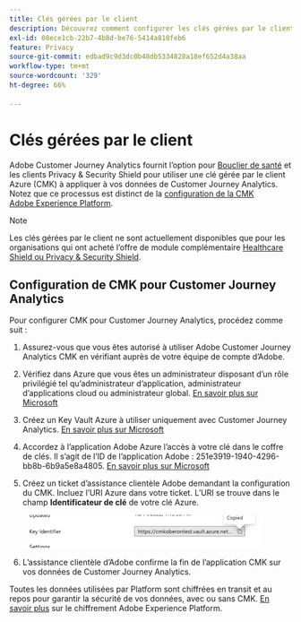 ```yaml
---
title: Clés gérées par le client
description: Découvrez comment configurer les clés gérées par le client pour Customer Journey Analytics.
exl-id: 08ece1cb-22b7-4b8d-be76-5414a810feb6
feature: Privacy
source-git-commit: edbad9c9d3dc0b48db5334828a18ef652d4a38aa
workflow-type: tm+mt
source-wordcount: '329'
ht-degree: 66%

---
```


# Clés gérées par le client

Adobe Customer Journey Analytics fournit l’option pour [Bouclier de santé](https://www.adobe.com/trust/compliance/hipaa-ready.html) et les clients Privacy &amp; Security Shield pour utiliser une clé gérée par le client Azure (CMK) à appliquer à vos données de Customer Journey Analytics.  Notez que ce processus est distinct de la [configuration de la CMK Adobe Experience Platform](https://experienceleague.adobe.com/docs/experience-platform/landing/governance-privacy-security/customer-managed-keys.html?lang=fr).

>[!NOTE]
>
>Les clés gérées par le client ne sont actuellement disponibles que pour les organisations qui ont acheté l’offre de module complémentaire [Healthcare Shield ou Privacy &amp; Security Shield](https://experienceleague.adobe.com/docs/customer-data-management-voices-events/events/governance/healthcare-shield.html?lang=fr).

## Configuration de CMK pour Customer Journey Analytics

Pour configurer CMK pour Customer Journey Analytics, procédez comme suit :

1. Assurez-vous que vous êtes autorisé à utiliser Adobe Customer Journey Analytics CMK en vérifiant auprès de votre équipe de compte d’Adobe.
1. Vérifiez dans Azure que vous êtes un administrateur disposant d’un rôle privilégié tel qu’administrateur d’application, administrateur d’applications cloud ou administrateur global. [En savoir plus sur Microsoft](https://learn.microsoft.com/fr-fr/azure/active-directory/roles/permissions-reference)
1. Créez un Key Vault Azure à utiliser uniquement avec Customer Journey Analytics. [En savoir plus sur Microsoft](https://learn.microsoft.com/fr-fr/azure/key-vault/general/)
1. Accordez à l’application Adobe Azure l’accès à votre clé dans le coffre de clés. Il s’agit de l’ID de l’application Adobe : 251e3919-1940-4296-bb8b-6b9a5e8a4805. [En savoir plus sur Microsoft](https://learn.microsoft.com/fr-fr/azure/storage/common/customer-managed-keys-configure-cross-tenant-existing-account?toc=%2Fazure%2Fstorage%2Fblobs%2Ftoc.json&amp;tabs=powershell-preview%2Cazure-portal#the-customer-grants-the-service-providers-app-access-to-the-key-in-the-key-vault)
1. Créez un ticket d’assistance clientèle Adobe demandant la configuration du CMK. Incluez l’URI Azure dans votre ticket. L’URI se trouve dans le champ **Identificateur de clé** de votre clé Azure.

   ![](assets/key-identifier.png)

1. L’assistance clientèle d’Adobe confirme la fin de l’application CMK sur vos données de Customer Journey Analytics.

Toutes les données utilisées par Platform sont chiffrées en transit et au repos pour garantir la sécurité de vos données, avec ou sans CMK. [En savoir plus](https://experienceleague.adobe.com/docs/experience-platform/landing/governance-privacy-security/encryption.html?lang=fr) sur le chiffrement Adobe Experience Platform.
